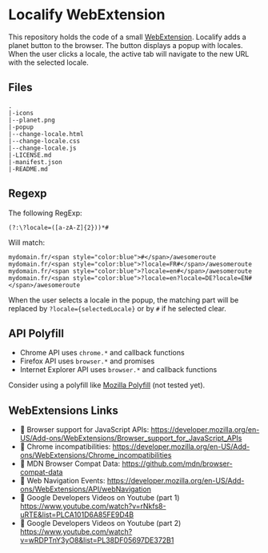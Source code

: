 # Localify WebExtension

This repository holds the code of a small [WebExtension](https://developer.mozilla.org/en-US/Add-ons/WebExtensions).
Localify adds a planet button to the browser.
The button displays a popup with locales.
When the user clicks a locale, the active tab will navigate to the new URL with the selected locale.

## Files

```shell
.
|-icons
|--planet.png
|-popup
|--change-locale.html
|--change-locale.css
|--change-locale.js
|-LICENSE.md
|-manifest.json
|-README.md
```

## Regexp

The following RegExp:
```shell
(?:\?locale=([a-zA-Z]{2}))*#
```

Will match:
```shell
mydomain.fr/<span style="color:blue">#</span>/awesomeroute
mydomain.fr/<span style="color:blue">?locale=FR#</span>/awesomeroute
mydomain.fr/<span style="color:blue">?locale=en#</span>/awesomeroute
mydomain.fr/<span style="color:blue">?locale=en?locale=DE?locale=EN#</span>/awesomeroute
```

When the user selects a locale in the popup, the matching part will be replaced by `?locale={selectedLocale}` or by `#` if he selected clear.

## API Polyfill

- Chrome API uses `chrome.*` and callback functions
- Firefox API uses `browser.*` and promises
- Internet Explorer API uses `browser.*` and callback functions

Consider using a polyfill like [Mozilla Polyfill](https://github.com/mozilla/webextension-polyfill) (not tested yet).

## WebExtensions Links

- :book: Browser support for JavaScript APIs: https://developer.mozilla.org/en-US/Add-ons/WebExtensions/Browser_support_for_JavaScript_APIs
- :book: Chrome incompatibilities: https://developer.mozilla.org/en-US/Add-ons/WebExtensions/Chrome_incompatibilities
- :book: MDN Browser Compat Data: https://github.com/mdn/browser-compat-data
- :book: Web Navigation Events: https://developer.mozilla.org/en-US/Add-ons/WebExtensions/API/webNavigation
- :book: Google Developers Videos on Youtube (part 1) https://www.youtube.com/watch?v=rNkfs8-uRTE&list=PLCA101D6A85FE9D4B
- :book: Google Developers Videos on Youtube (part 2) https://www.youtube.com/watch?v=wRDPTnY3yO8&list=PL38DF05697DE372B1
